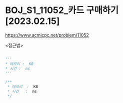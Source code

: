 #   BOJ_S1_11052_카드 구매하기 [2023.02.15]
https://www.acmicpc.net/problem/11052

<접근법>

```

```




```python
'''
* 메모리 :  KB
* 시간 :  ms
'''


```




```java
/**
 * 메모리  :  KB
 * 시간   :  ms
 */


```
